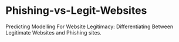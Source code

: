 # Phishing-vs-Legit-Websites
Predicting Modelling For Website Legitimacy: Differentiating Between Legitimate Websites and Phishing sites.
